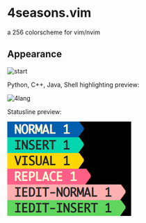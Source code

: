# 4seasons.vim
a 256 colorscheme for vim/nvim

## Appearance
![start](preview/vimstart.png)

Python, C++, Java, Shell highlighting preview:

![4lang](preview/4lang.png)

Statusline preview:

![statusline](preview/statusline.png)
